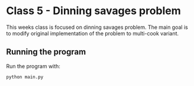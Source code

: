 # Class 5 - Dinning savages problem
This weeks class is focused on dinning savages problem. The main goal is to modify original implementation of the problem to multi-cook variant.

## Running the program
Run the program with:
```
python main.py
```